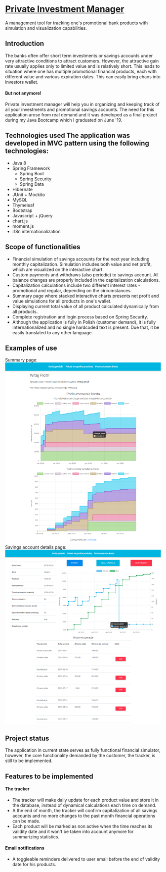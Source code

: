# [Private Investment Manager](http://ec2-52-15-65-131.us-east-2.compute.amazonaws.com:8080/invman/) 
A management tool for tracking one's promotional bank products with simulation and visualization capabilities.
## Introduction  
The banks often offer short term investments or savings accounts under very attractive conditions to attract customers. However, the attractive gain rate usually applies only to limited value and is relatively short. This leads to situation where one has multiple promotional financial products, each with different value and various expiration dates. This can easily bring chaos into investors wallet.  
#### But not anymore!  
Private investment manager will help you in organizing and keeping track of all your investments and promotional savings accounts. The need for this application arose from real demand and it was developed as a final project during my Java Bootcamp which I graduated on June '19.  
## Technologies used The application was developed in MVC pattern using the following technologies:     
- Java 8  
- Spring Framework    
  - Spring Boot    
  - Spring Security  
  - Spring Data    
- Hibernate    
- JUnit + Mockito   
- MySQL    
- Thymeleaf  
- Bootstrap    
- Javascript + jQuery    
- chart.js    
- moment.js  
- i18n internationalization  
## Scope of functionalities  
- Financial simulation of savings accounts for the next year including monthly capitalization. Simulation includes both value and net profit, which are visualized on the interactive chart.   
- Custom payments and withdraws (also periodic) to savings account. All balance changes are properly included in the capitalization calculations.  
- Capitalization calculations include two different interest rates - promotional and regular, depending on the circumstances.  
- Summary page where stacked interactive charts presents net profit and value simulations for all products in one's wallet.   
- Displaying current total value of all product calculated dynamically from all products.   
- Complete registration and login process based on Spring Security.  
- Although the application is fully in Polish (customer demand), it is fully internationalized and no single hardcoded text is present. Due that, it be easily translated to any other language.  
## Examples of use  
Summary page:  
![summary-screen](img/summary.png)  
Savings account details page:  
![details-screen](img/details.png)  
## Project status  
The application in current state serves as fully functional financial simulator, however, the core functionality demanded by the customer, the tracker, is still to be implemented.   
## Features to be implemented  
#### The tracker  
- The tracker will make daily update for each product value and store it in the database, instead of dynamical calculations each time on demand.   
- A the end of month, the tracker will confirm capitalization of all savings accounts and no more changes to the past month financial operations can be made.  
- Each product will be marked as non active when the time reaches its validity date and it won't be taken into account anymore for summarizing statistics.  
#### Email notifications  
- A toggleable reminders delivered to user email before the end of validity date for his products.